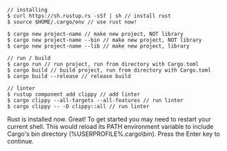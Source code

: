 ```
// installing
$ curl https://sh.rustup.rs -sSf | sh // install rust
$ source $HOME/.cargo/env // use rust now!

$ cargo new project-name // make new project, NOT library
$ cargo new project-name --bin // make new project, NOT library
$ cargo new project-name --lib // make new project, library

// run / build
$ cargo run // run project, run from directory with Cargo.toml
$ cargo build // build project, run from directory with Cargo.toml
$ cargo build --release // release build

// linter
$ rustup component add clippy // add linter
$ cargo clippy --all-targets --all-features // run linter
$ cargo clippy -- -D clippy::all // run linter
```



Rust is installed now. Great!
To get started you may need to restart your current shell.
This would reload its PATH environment variable to include
Cargo's bin directory (%USERPROFILE%\.cargo\bin).
Press the Enter key to continue.

